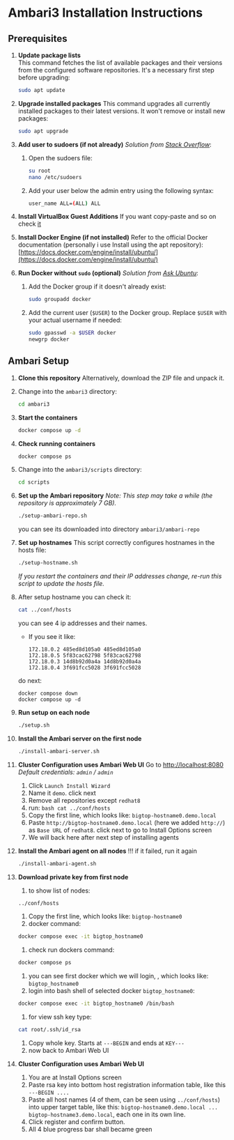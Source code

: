 # Ambari3 Installation Instructions

## Prerequisites

1. **Update package lists**  
   This command fetches the list of available packages and their versions from the configured software repositories. It's a necessary first step before upgrading:
   ```bash
   sudo apt update
   ```

1. **Upgrade installed packages**
   This command upgrades all currently installed packages to their latest versions. It won't remove or install new packages:

   ```bash
   sudo apt upgrade
   ```

1. **Add user to sudoers (if not already)**
   *Solution from [Stack Overflow](https://stackoverflow.com/questions/47806576/username-is-not-in-the-sudoers-file-this-incident-will-be-reported)*:

   1. Open the sudoers file:

      ```bash
      su root 
      nano /etc/sudoers
      ```
   1. Add your user below the admin entry using the following syntax:

      ```bash
      user_name ALL=(ALL) ALL
      ```
1. **Install VirtualBox Guest Additions**
   If you want copy-paste and so on check [it](https://www.youtube.com/watch?v=saiy4_XsLoA) 
   
1. **Install Docker Engine (if not installed)**
   Refer to the official Docker documentation (personally i use Install using the apt repository):
   [https://docs.docker.com/engine/install/ubuntu/](https://docs.docker.com/engine/install/ubuntu/)

1. **Run Docker without `sudo` (optional)**
   *Solution from [Ask Ubuntu](https://askubuntu.com/questions/477551/how-can-i-use-docker-without-sudo)*:

   1. Add the Docker group if it doesn't already exist:

      ```bash
      sudo groupadd docker
      ```
   1. Add the current user (`$USER`) to the Docker group. Replace `$USER` with your actual username if needed:

      ```bash
      sudo gpasswd -a $USER docker
      newgrp docker
      ```

## Ambari Setup

1. **Clone this repository**
   Alternatively, download the ZIP file and unpack it.
   
1. Change into the `ambari3` directory:

   ```bash
   cd ambari3
   ```

1. **Start the containers**

   ```bash
   docker compose up -d
   ```

1. **Check running containers**

   ```bash
   docker compose ps
   ```

1. Change into the `ambari3/scripts` directory:

   ```bash
   cd scripts
   ```
   
1. **Set up the Ambari repository**
   *Note: This step may take a while (the repository is approximately 7 GB).*

   ```bash
   ./setup-ambari-repo.sh
   ```
   you can see its downloaded into directory `ambari3/ambari-repo`

1. **Set up hostnames**
   This script correctly configures hostnames in the hosts file:

   ```bash
   ./setup-hostname.sh
   ```

   *If you restart the containers and their IP addresses change, re-run this script to update the hosts file.*

1. After setup hostname you can check it:

   ```bash
   cat ../conf/hosts
   ```

   you can see 4 ip addresses and their names.

   * If you see it like:

      ```
      172.18.0.2 485ed8d105a0 485ed8d105a0
      172.18.0.5 5f83cac62798 5f83cac62798
      172.18.0.3 14d8b92d0a4a 14d8b92d0a4a
      172.18.0.4 3f691fcc5028 3f691fcc5028
      
      ```
   do next:
      ```
      docker compose down
      docker compose up -d
      ```
1. **Run setup on each node**

   ```bash
   ./setup.sh
   ```

1. **Install the Ambari server on the first node**

   ```bash
   ./install-ambari-server.sh
   ```

1. **Cluster Configuration uses Ambari Web UI**
   Go to [http://localhost:8080](http://localhost:8080)
   *Default credentials: `admin` / `admin`*

      1. Click `Launch Install Wizard`
      1. Name it  `demo`. click next
      1. Remove all repositories except `redhat8`
      1. run:
        ```bash
         cat ../conf/hosts
        ```
      1. Copy the first line, which looks like: `bigtop-hostname0.demo.local`
      1. Paste `http://bigtop-hostname0.demo.local` (here we added `http://`) as `Base URL` of `redhat8`. click next to go to Install Options screen
      1. We will back here after next step of installing agents

1. **Install the Ambari agent on all nodes**
!!! if it failed, run it again
   ```bash
   ./install-ambari-agent.sh
   ```
   
1. **Download private key from first node**
      1. to show list of nodes:
      ```bash
      ../conf/hosts
      ```
      1. Copy the first line, which looks like: `bigtop-hostname0`
      1. docker command:
      ```bash
      docker compose exec -it bigtop_hostname0
      ```
      1. check run dockers command:
      ```bash
      docker compose ps
      ```
      1. you can see first docker which we will login, , which looks like: `bigtop_hostname0`
      1. login into bash shell of selected docker `bigtop_hostname0`:
      ```bash
      docker compose exec -it bigtop_hostname0 /bin/bash
      ```
      1. for view ssh key type:
      ```bash
      cat root/.ssh/id_rsa
      ```
      1. Copy whole key. Starts at `---BEGIN` and ends at `KEY---`
      1. now back to Ambari Web UI

1. **Cluster Configuration uses Ambari Web UI**
      1. You are at Install Options screen
      1. Paste rsa key into bottom host registration information table, like this `---BEGIN ....`
      1. Paste all host names (4 of them, can be seen using `../conf/hosts`) into upper target table, like this: `bigtop-hostname0.demo.local ... bigtop-hostname3.demo.local`, each one in its own line.
      1. Click register and confirm button.
      2. All 4 blue progress bar shall became green
